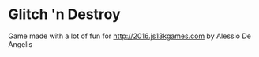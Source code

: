 # Glitch 'n Destroy

Game made with a lot of fun for http://2016.js13kgames.com by Alessio De Angelis
